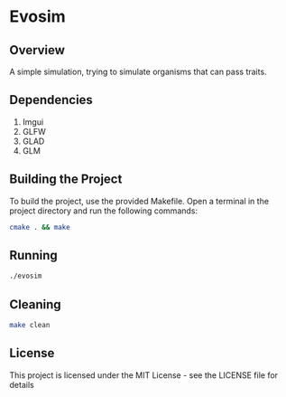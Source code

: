 Evosim
======

Overview
--------
A simple simulation, trying to simulate organisms that can pass traits.

Dependencies
------------
1. Imgui
2. GLFW
3. GLAD
4. GLM


Building the Project
--------------------

To build the project, use the provided Makefile. Open a terminal in the project directory and run the following commands:

```bash
cmake . && make
```

Running
-------
```bash
./evosim
```

Cleaning
--------
```bash
make clean
```

License
-------
This project is licensed under the MIT License - see the LICENSE file for details
